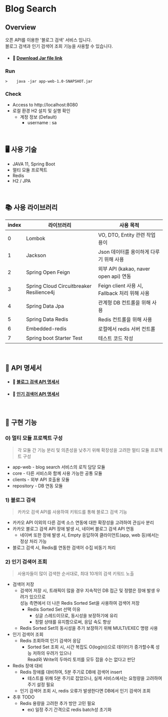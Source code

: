 # Blog Search
## Overview
오픈 API를 이용한 '블로그 검색' 서비스 입니다. <br>
블로그 검색과 인기 검색어 조회 기능을 사용할 수 있습니다. <br>

* #### 🔗  <a href="https://github.com/tmfrl1552/blog-search/blob/main/app-web-1.0-SNAPSHOT.jar" >Download Jar file link</a>

### Run

```
>    java -jar app-web-1.0-SNAPSHOT.jar
```

### Check
- Access to http://localhost:8080
- 로컬 환경 H2 설치 및 실행 확인
  - 계정 정보 (Default) 
    - username : sa

<br>

## 🖥️ 사용 기술 
- JAVA 11, Spring Boot
- 멀티 모듈 프로젝트
- Redis
- H2 / JPA
<br>

## 📚 사용 라이브러리
| index |라이브러리| 사용 목적                             |
|-------|--------------|-----------------------------------|
| 0     | Lombok   | VO, DTO, Entity 관련 작업 용이          |
| 1     | Jackson | Json 데이터를 용이하게 다루기 위해 사용          |
| 2     | Spring Open Feign | 외부 API (kakao, naver open api) 연동 |
| 3     | Spring Cloud Circuitbreaker Resilience4j |Feign client 사용 시, Fallback 처리 위해 사용|
| 4     | Spring Data Jpa |관계형 DB 컨트롤을 위해 사용|
| 5     | Spring Data Redis |Redis 컨트롤을 위해 사용|
| 6     | Embedded-redis |로컬에서 redis 서버 컨트롤|
| 7     | Spring boot Starter Test | 테스트 코드 작성|


<br>

## 📑 API 명세서
* #### 🔗  <a href="https://github.com/tmfrl1552/blog-search/wiki/%EB%B8%94%EB%A1%9C%EA%B7%B8-%EA%B2%80%EC%83%89-API" >블로그 검색 API 명세서</a>
* #### 🔗  <a href="https://github.com/tmfrl1552/blog-search/wiki/%EC%9D%B8%EA%B8%B0-%EA%B2%80%EC%83%89%EC%96%B4-%EC%A1%B0%ED%9A%8C-API" >인기 검색어 API 명세서</a>

<br>

## 📌 구현 기능
### 0) 멀티 모듈 프로젝트 구성
> 각 모듈 간 기능 분리 및 의존성을 낮추기 위해 확장성을 고려한 멀티 모듈 프로젝트 구성
  * app-web - blog search 서비스의 로직 담당 모듈
  * core - 다른 서비스와 함께 사용 가능한 공통 모듈
  * clients - 외부 API 호출용 모듈
  * repository - DB 연동 모듈 

### 1) 블로그 검색
> 카카오 검색 API를 사용하여 키워드를 통해 블로그 검색 기능
* 카카오 API 이외의 다른 검색 소스 연동에 대한 확장성을 고려하여 관심사 분리
* 카카오 블로그 검색 API 장애 발생 시, 네이버 블로그 검색 API 연동
  * 네이버 또한 장애 발생 시, Empty 응답하여 클라이언트(app, web 등)에서는 정상 처리 가능
* 블로그 검색 시, Redis를 연동한 검색어 수집 비동기 처리

### 2) 인기 검색어 조회
> 사용자들이 많이 검색한 순서대로, 최대 10개의 검색 키워드 노출
* 검색어 저장
  * 검색어 저장 시, 트래픽이 많을 경우 지속적인 DB 접근 및 정렬은 장애 발생 우려가 있으므로<br>성능 측면에서 더 나은 Redis Sorted Set을 사용하여 검색어 저장
    * Redis Sorted Set 선택 이유
      * 싱글 스레드이므로, 동시성을 보장하기에 유리
      * 정렬 상태를 유지함으로써, 응답 속도 향상
  * Redis Sorted Set의 동시성을 추가 보장하기 위해 MULTI/EXEC 명령 사용 
* 인기 검색어 조회
  * Redis 조회하여 인기 검색어 응답
    * Sorted Set 조회 시, 시간 복잡도 O(log(n))으로 데이터가 증가할수록 성능 저하의 우려가 있으나<br> Read와 Write의 두마리 토끼를 모두 잡을 수는 없다고 판단
* Redis 장애 대비
  * Redis 장애를 대비하여, 5분 주기로 DB에 검색어 insert
    * 테스트를 위해 5분 주기로 잡았으나, 실제 서비스에서는 요청량을 고려하여 주기 설정 필요
  * 인기 검색어 조회 시, redis 오류가 발생한다면 DB에서 인기 검색어 조회
* 추후 TODO
  * Redis 용량을 고려한 추가 방안 고민 필요
    * ex) 일정 주기 간격으로 redis batch성 초기화   



